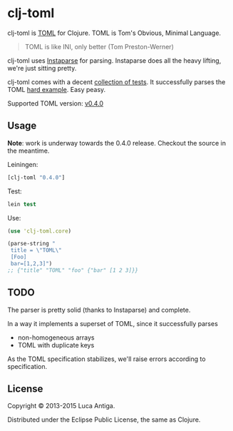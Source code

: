 # clj-toml

clj-toml is [TOML](https://github.com/mojombo/toml) for Clojure. TOML is Tom's Obvious, Minimal Language. 

> TOML is like INI, only better (Tom Preston-Werner)

  clj-toml uses [Instaparse](https://github.com/Engelberg/instaparse) for parsing. Instaparse does all the heavy lifting, we're just sitting pretty.

  clj-toml comes with a decent [collection of tests](https://github.com/lantiga/clj-toml/blob/master/test/clj_toml/core_test.clj). It successfully parses the TOML [hard example](https://github.com/mojombo/toml/blob/master/tests/hard_example.toml). Easy peasy.

  Supported TOML version: [v0.4.0](https://github.com/toml-lang/toml/blob/master/versions/en/toml-v0.4.0.md)

## Usage

  **Note**: work is underway towards the 0.4.0 release. Checkout the source in the meantime. 

  Leiningen:

  ```clojure
  [clj-toml "0.4.0"]
  ```

  Test:

  ```clojure
  lein test
  ```

  Use:

  ```clojure
  (use 'clj-toml.core)

  (parse-string "
   title = \"TOML\"
   [Foo]
   bar=[1,2,3]")
  ;; {"title" "TOML" "foo" {"bar" [1 2 3]}}
  ```

## TODO

  The parser is pretty solid (thanks to Instaparse) and complete. 

  In a way it implements a superset of TOML, since it successfully parses

  * non-homogeneous arrays
  * TOML with duplicate keys

  As the TOML specification stabilizes, we'll raise errors according to specification.

## License

  Copyright © 2013-2015 Luca Antiga.

  Distributed under the Eclipse Public License, the same as Clojure.
